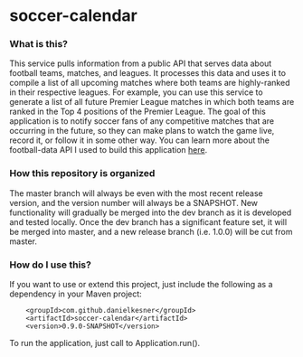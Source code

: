 # soccer-calendar

### What is this?
This service pulls information from a public API that serves data about football teams, matches, and leagues. It processes this data and uses it to compile a list of all upcoming matches where both teams are highly-ranked in their respective leagues. For example, you can use this service to generate a list of all future Premier League matches in which both teams are ranked in the Top 4 positions of the Premier League. The goal of this application is to notify soccer fans of any competitive matches that are occurring in the future, so they can make plans to watch the game live, record it, or follow it in some other way. You can learn more about the football-data API I used to build this application [here](http://www.football-data.org/documentation).

### How this repository is organized
The master branch will always be even with the most recent release version, and the version number will always be a SNAPSHOT. New functionality will gradually be merged into the dev branch as it is developed and tested locally. Once the dev branch has a significant feature set, it will be merged into master, and a new release branch (i.e. 1.0.0) will be cut from master.

### How do I use this?
If you want to use or extend this project, just include the following as a dependency in your Maven project:
```
    <groupId>com.github.danielkesner</groupId>
    <artifactId>soccer-calendar</artifactId>
    <version>0.9.0-SNAPSHOT</version>
```    
To run the application, just call to Application.run().
